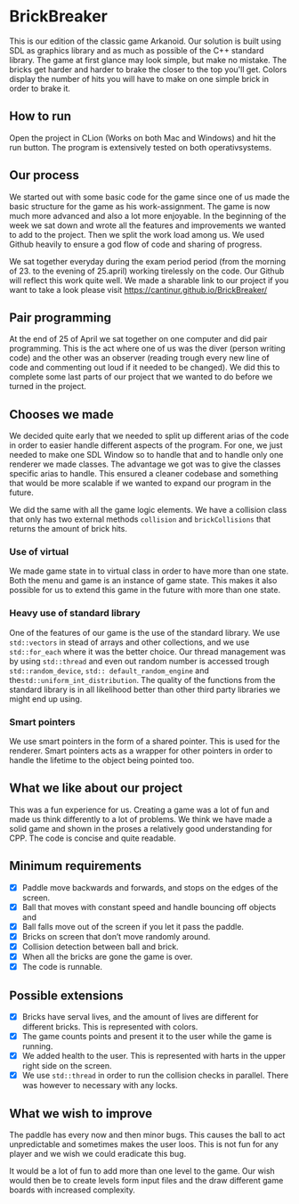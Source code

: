 # BrickBreaker
This is our edition of the classic game Arkanoid. Our solution is built using SDL as graphics library and as much as possible of the C\++ standard library. The game at first glance may look simple, but make no mistake. The bricks get harder and harder to brake the closer to the top you'll get. Colors display the number of hits you will have to make on one simple brick in order to brake it.

## How to run
Open the project in CLion (Works on both Mac and Windows) and hit the run button. The program is extensively tested on both operativsystems.

## Our process
We started out with some basic code for the game since one of us made the basic structure for the game as his work-assignment. The game is now much more advanced and also a lot more enjoyable. In the beginning of the week we sat down and wrote all the features and improvements we wanted to add to the project. Then we split the work load among us. We used Github heavily to ensure a god flow of code and sharing of progress. 

We sat together everyday during the exam period period (from the morning of 23. to the evening of 25.april) working tirelessly on the code. Our Github will reflect this work quite well. We made a sharable link to our project if you want to take a look please visit https://cantinur.github.io/BrickBreaker/

## Pair programming 
At the end of 25 of April we sat together on one computer and did pair programming. This is the act where one of us was the diver (person writing code) and the other was an observer (reading trough every new line of code and commenting out loud if it needed to be changed). We did this to complete some last parts of our project that we wanted to do before we turned in the project.  

## Chooses we made
We decided quite early that we needed to split up different arias of the code in order to easier handle different aspects of the program. For one, we just needed to make one SDL Window so to handle that and to handle only one renderer we made classes. The advantage we got was to give the classes specific arias to handle. This ensured  a cleaner codebase and something that would be more scalable if we wanted to expand our program in the future.  

We did the same with all the game logic elements. We have a collision class that only has two external methods `collision` and `brickCollisions` that returns the amount of brick hits. 

### Use of virtual
We made game state in to virtual class in order to have more than one state. Both the menu and game is an instance of game state. This makes it also possible for us to extend this game in the future with more than one state. 

### Heavy use of standard library
One of the features of our game is the use of the standard library. We use `std::vectors` in stead of arrays and other collections, and we use `std::for_each` where it was the better choice. Our thread management was by using `std::thread` and even out random number is accessed trough `std::random_device`,  `std:: default_random_engine` and the`std::uniform_int_distribution`. The quality of the functions from the standard library is in all likelihood better than other third party libraries we might end up using. 

### Smart pointers
We use smart pointers in the form of a shared pointer. This is used for the renderer. Smart pointers acts as a wrapper for other pointers in order to handle the lifetime to the object being pointed too. 

## What we like about our project
This was a fun experience for us. Creating a game was a lot of fun and made us think differently to a lot of problems. We think we have made a solid game and shown in the proses a relatively good understanding for CPP. The code is concise and quite readable. 

## Minimum requirements
- [x] Paddle move backwards and forwards, and stops on the edges of the screen.
- [x] Ball that moves with constant speed and handle bouncing off objects and 
- [x] Ball falls move out of the screen if you let it pass the paddle.
- [x] Bricks on screen that don’t move randomly around.
- [x] Collision detection between ball and brick.
- [x] When all the bricks are gone the game is over.
- [x] The code is runnable.

## Possible extensions
- [x] Bricks have serval lives, and the amount of lives are different for different bricks. This is represented with colors. 
- [x] The game counts points and present it to the user while the game is running.
- [x] We added health to the user. This is represented with harts in the upper right side on the screen.
- [x] We use `std::thread` in order to run the collision checks in parallel. There was however to necessary with any locks.

## What we wish to improve
The paddle has every now and then minor bugs. This causes the ball to act unpredictable and sometimes makes the user loos. This is not fun for any player and we wish we could eradicate this bug.

It would be a lot of fun to add more than one level to the game. Our wish would then be to create levels form input files and the draw different game boards with increased complexity. 